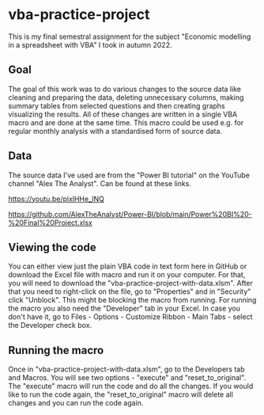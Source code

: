# vba-practice-project
This is my final semestral assignment for the subject "Economic modelling in a spreadsheet with VBA" I took in autumn 2022. 

## Goal
The goal of this work was to do various changes to the source data like cleaning and preparing the data, deleting unnecessary columns, making summary tables from selected questions and then creating graphs visualizing the results. All of these changes are written in a single VBA macro and are done at the same time. 
This macro could be used e.g. for regular monthly analysis with a standardised form of source data. 

## Data
The source data I've used are from the "Power BI tutorial" on the YouTube channel "Alex The Analyst". Can be found at these links. 

https://youtu.be/pixlHHe_lNQ 

https://github.com/AlexTheAnalyst/Power-BI/blob/main/Power%20BI%20-%20Final%20Project.xlsx 

## Viewing the code
You can either view just the plain VBA code in text form here in GitHub or download the Excel file with macro and run it on your computer. For that, you will need to download the "vba-practice-project-with-data.xlsm". After that you need to right-click on the file, go to "Properties" and in "Security" click "Unblock". This might be blocking the macro from running. For running the macro you also need the "Developer" tab in your Excel. In case you don't have it, go to Files - Options - Customize Ribbon - Main Tabs - select the Developer check box.

## Running the macro
Once in "vba-practice-project-with-data.xlsm", go to the Developers tab and Macros. You will see two options - "execute" and "reset_to_original". The "execute" macro will run the code and do all the changes. If you would like to run the code again, the "reset_to_original" macro will delete all changes and you can run the code again. 
